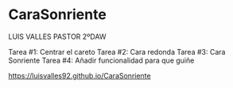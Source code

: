 # CaraSonriente
LUIS VALLES PASTOR 2ºDAW

Tarea #1: Centrar el careto
Tarea #2: Cara redonda
Tarea #3: Cara Sonriente
Tarea #4: Añadir funcionalidad para que guiñe

https://luisvalles92.github.io/CaraSonriente
